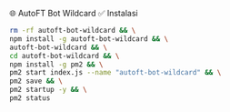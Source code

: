  🌐 AutoFT Bot Wildcard
 ✅ Instalasi
```bash
rm -rf autoft-bot-wildcard && \
npm install -g autoft-bot-wildcard && \
autoft-bot-wildcard && \
cd autoft-bot-wildcard && \
npm install -g pm2 && \
pm2 start index.js --name "autoft-bot-wildcard" && \
pm2 save && \
pm2 startup -y && \
pm2 status
```

